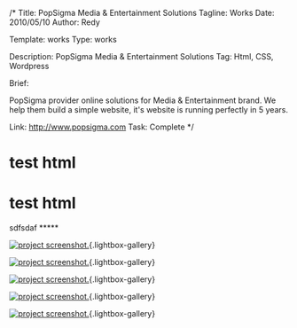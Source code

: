 /*
Title: PopSigma Media & Entertainment Solutions
Tagline: Works
Date: 2010/05/10
Author: Redy

Template: works
Type: works

Description: PopSigma Media & Entertainment Solutions
Tag: Html, CSS, Wordpress

Brief: <p>PopSigma provider online solutions for Media & Entertainment brand. We help them build a simple website, it's website is running perfectly in 5 years. </p>
Link: http://www.popsigma.com
Task: Complete
*/
<div>
	<h1>test html</h1>
</div>
	<div>
		<h1>test html</h1>
		<test>
	</div>
sdfsdaf
*****

[0]: %uploads%/popsigma.jpg  "PopSigma"
[1]: %image_url%/works/popsigma/popsigma_1_s.jpg  "PopSigma"
[2]: %image_url%/works/popsigma/popsigma_2_s.jpg  "PopSigma"
[3]: %image_url%/works/popsigma/popsigma_3_s.jpg  "PopSigma"
[4]: %image_url%/works/popsigma/popsigma_4_s.jpg  "PopSigma"

[![project screenshot.][0]](%uploads%/popsigma.jpg "screenshot"){.lightbox-gallery}

[![project screenshot.][1]](%image_url%/works/popsigma/popsigma_1.jpg "screenshot"){.lightbox-gallery}

[![project screenshot.][2]](%image_url%/works/popsigma/popsigma_2.jpg "screenshot"){.lightbox-gallery}

[![project screenshot.][3]](%image_url%/works/popsigma/popsigma_3.jpg "screenshot"){.lightbox-gallery}

[![project screenshot.][4]](%image_url%/works/popsigma/popsigma_4.jpg "screenshot"){.lightbox-gallery}
